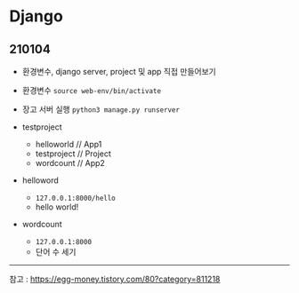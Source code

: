 # Django

## 210104
- 환경변수, django server, project 및 app 직접 만들어보기

- 환경변수 
`source web-env/bin/activate`

- 장고 서버 실행
`python3 manage.py runserver`

- testproject
  + helloworld // App1
  + testproject // Project
  + wordcount // App2
  
- helloword
  + `127.0.0.1:8000/hello`
  + hello world!

- wordcount
  + `127.0.0.1:8000`
  + 단어 수 세기
 




---
참고 : https://egg-money.tistory.com/80?category=811218
